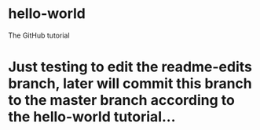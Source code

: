 # hello-world
The GitHub tutorial
# Just testing to edit the readme-edits branch, later will commit this branch to the master branch according to the hello-world tutorial...